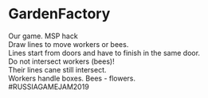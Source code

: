 # GardenFactory
Our game. MSP hack  
Draw lines to move workers or bees.  
Lines start from doors and have to finish in the same door.  
Do not intersect workers (bees)!  
Their lines cane still intersect.  
Workers handle boxes. Bees - flowers.  
#RUSSIAGAMEJAM2019
